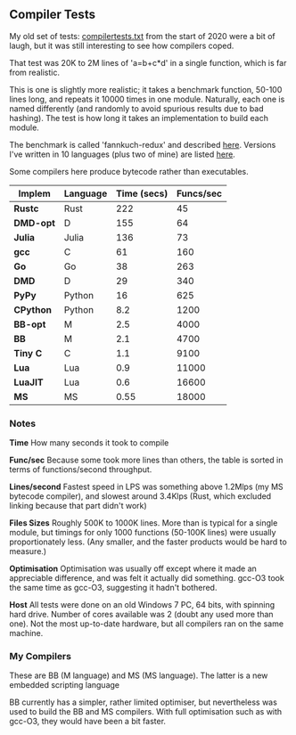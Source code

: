 ## Compiler Tests

My old set of tests: [compilertests.txt](compilertest.txt) from the start of 2020 were a bit of laugh, but it was still interesting to see how compilers coped.

That test was 20K to 2M lines of 'a=b+c*d' in a single function, which is far from realistic.

This is one is slightly more realistic; it takes a benchmark function, 50-100 lines long, and repeats it 10000 times in one module. Naturally, each one is named differently (and randomly to avoid spurious results due to bad hashing). The test is how long it takes an implementation to build each module.

The benchmark is called 'fannkuch-redux' and described [here](https://benchmarksgame-team.pages.debian.net/benchmarksgame/performance/fannkuchredux.html). Versions I've written in 10 languages (plus two of mine) are listed [here](fannkuch.txt).

Some compilers here produce bytecode rather than executables.

Implem | Language | Time (secs) | Funcs/sec
--- | --- | --- | ----
**Rustc** | Rust  | 222 | 45
**DMD-opt**       | D | 155 | 64
**Julia**    | Julia  | 136 | 73
**gcc** | C            | 61 | 160
**Go**            | Go | 38 | 263
**DMD**            | D | 29 | 340
**PyPy**      | Python | 16 | 625
**CPython**  | Python | 8.2 | 1200
**BB-opt** | M        | 2.5 | 4000
**BB**            | M | 2.1 | 4700
**Tiny C**        | C | 1.1 | 9100
**Lua**         | Lua | 0.9 | 11000
**LuaJIT**      | Lua | 0.6 | 16600
**MS**          | MS | 0.55 | 18000


### Notes

**Time** How many seconds it took to compile

**Func/sec** Because some took more lines than others, the table is sorted in terms of functions/second throughput.

**Lines/second** Fastest speed in LPS was something above 1.2Mlps (my MS bytecode compiler), and slowest around 3.4Klps (Rust, which excluded linking because that part didn't work)

**Files Sizes** Roughly 500K to 1000K lines. More than is typical for a single module, but timings for only 1000 functions (50-100K lines) were usually proportionately less. (Any smaller, and the faster products would be hard to measure.)

**Optimisation** Optimisation was usually off except where it made an appreciable difference, and was felt it actually did something. gcc-O3 took the same time as gcc-O3, suggesting it hadn't bothered.

**Host** All tests were done on an old Windows 7 PC, 64 bits, with spinning hard drive. Number of cores available was 2 (doubt any used more than one). Not the most up-to-date hardware, but all compilers ran on the same machine.

### My Compilers

These are BB (M language) and MS (MS language). The latter is a new embedded scripting language

BB currently has a simpler, rather limited optimiser, but nevertheless was used to build the BB and MS compilers. With full optimisation such as with gcc-O3, they would have been a bit faster.

